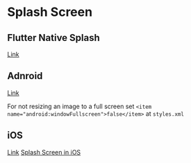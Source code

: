# Splash Screen

## Flutter Native Splash
[Link](https://pub.dev/packages/flutter_native_splash)

## Adnroid
[Link](https://medium.com/flutter-community/flutter-2019-real-splash-screens-tutorial-16078660c7a1)

For not resizing an image to a full screen set `<item name="android:windowFullscreen">false</item>` at `styles.xml`

## iOS
[Link](https://medium.com/flutter-community/flutter-2019-real-splash-screens-tutorial-16078660c7a1)
[Splash Screen in iOS](https://medium.com/flawless-app-stories/change-splash-screen-in-ios-app-for-dummies-the-better-way-e385327219e)
